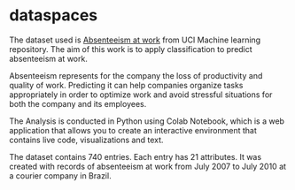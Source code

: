 # dataspaces
The dataset used is [Absenteeism at work](http://archive.ics.uci.edu/ml/datasets/Absenteeism+at+work) from UCI Machine learning repository. The aim of this work is to apply classification to predict absenteeism at work.

Absenteeism represents for the company the loss of productivity and quality of work. Predicting it can help companies organize tasks appropriately in order to optimize work and avoid stressful situations for both the company and its employees.

The Analysis is conducted in Python using Colab Notebook, which is a web application that allows you to create an interactive environment that contains live code, visualizations and text.

The dataset contains 740 entries. Each entry has 21 attributes. It was created with records of absenteeism at work from July 2007 to July 2010 at a courier company in Brazil.
